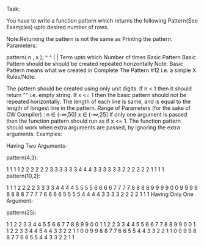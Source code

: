Task:

You have to write a function pattern which returns the following Pattern(See Examples) upto desired number of rows.

Note:Returning the pattern is not the same as Printing the pattern.
Parameters:

pattern(        n        ,        x        );
                ^                 ^
                |                 |
         Term upto which   Number of times
          Basic Pattern     Basic Pattern
            should be         should be
             created          repeated
                            horizontally
Note: Basic Pattern means what we created in Complete The Pattern #12 i.e. a simple X.
Rules/Note:

The pattern should be created using only unit digits.
If n < 1 then it should return "" i.e. empty string.
If x <= 1 then the basic pattern should not be repeated horizontally.
The length of each line is same, and is equal to the length of longest line in the pattern.
Range of Parameters (for the sake of CW Compiler) :
n ∈ (-∞,50]
x ∈ (-∞,25]
If only one argument is passed then the function pattern should run as if x <= 1.
The function pattern should work when extra arguments are passed, by ignoring the extra arguments.
Examples:

Having Two Arguments-

pattern(4,3):

1     1     1     1
 2   2 2   2 2   2
  3 3   3 3   3 3
   4     4     4
  3 3   3 3   3 3
 2   2 2   2 2   2
1     1     1     1
pattern(10,2):

1                 1                 1
 2               2 2               2
  3             3   3             3
   4           4     4           4
    5         5       5         5
     6       6         6       6
      7     7           7     7
       8   8             8   8
        9 9               9 9
         0                 0
        9 9               9 9
       8   8             8   8
      7     7           7     7
     6       6         6       6
    5         5       5         5
   4           4     4           4
  3             3   3             3
 2               2 2               2
1                 1                 1
Having Only One Argument-

pattern(25):

1                                               1
 2                                             2
  3                                           3
   4                                         4
    5                                       5
     6                                     6
      7                                   7
       8                                 8
        9                               9
         0                             0
          1                           1
           2                         2
            3                       3
             4                     4
              5                   5
               6                 6
                7               7
                 8             8
                  9           9
                   0         0
                    1       1
                     2     2
                      3   3
                       4 4
                        5
                       4 4
                      3   3
                     2     2
                    1       1
                   0         0
                  9           9
                 8             8
                7               7
               6                 6
              5                   5
             4                     4
            3                       3
           2                         2
          1                           1
         0                             0
        9                               9
       8                                 8
      7                                   7
     6                                     6
    5                                       5
   4                                         4
  3                                           3
 2                                             2
1                                               1
